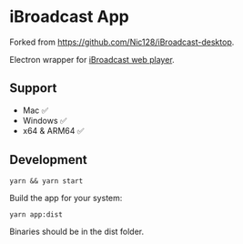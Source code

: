 # iBroadcast App

Forked from <https://github.com/Nic128/iBroadcast-desktop>.

Electron wrapper for [iBroadcast web player](https://media.ibroadcast.com).

## Support

- Mac ✅
- Windows ✅
- x64 & ARM64 ✅

## Development

```
yarn && yarn start
```

Build the app for your system:

```
yarn app:dist
```

Binaries should be in the dist folder.
